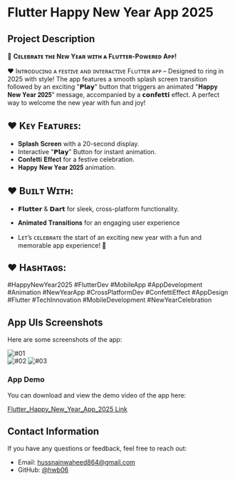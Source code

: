 # Flutter Happy New Year App 2025
 
## **Project Description**
🎉 **Cᴇʟᴇʙʀᴀᴛᴇ ᴛʜᴇ Nᴇᴡ Yᴇᴀʀ ᴡɪᴛʜ ᴀ Fʟᴜᴛᴛᴇʀ-Pᴏᴡᴇʀᴇᴅ Aᴘᴘ!**

♥ Iɴᴛʀᴏᴅᴜᴄɪɴɢ ᴀ ғᴇsᴛɪᴠᴇ ᴀɴᴅ ɪɴᴛᴇʀᴀᴄᴛɪᴠᴇ Fʟᴜᴛᴛᴇʀ ᴀᴘᴘ – Designed to ring in 2025 with style! The app features a smooth splash screen transition followed by an exciting "𝗣𝗹𝗮𝘆" button that triggers an animated "𝐇𝐚𝐩𝐩𝐲 𝐍𝐞𝐰 𝐘𝐞𝐚𝐫 𝟐𝟎𝟐𝟓" message, accompanied by a 𝗰𝗼𝗻𝗳𝗲𝘁𝘁𝗶 effect. A perfect way to welcome the new year with fun and joy!

## ♥ **Kᴇʏ Fᴇᴀᴛᴜʀᴇꜱ**:
- 𝐒𝐩𝐥𝐚𝐬𝐡 𝐒𝐜𝐫𝐞𝐞𝐧 with a 20-second display.
- Interactive "𝗣𝗹𝗮𝘆" Button for instant animation.
- 𝐂𝐨𝐧𝐟𝐞𝐭𝐭𝐢 𝐄𝐟𝐟𝐞𝐜𝐭 for a festive celebration.
- 𝐇𝐚𝐩𝐩𝐲 𝐍𝐞𝐰 𝐘𝐞𝐚𝐫 𝟐𝟎𝟐𝟓 animation.

## ♥ **Bᴜɪʟᴛ Wɪᴛʜ**:
- 𝗙𝗹𝘂𝘁𝘁𝗲𝗿 & 𝗗𝗮𝗿𝘁 for sleek, cross-platform functionality. 
- 𝐀𝐧𝐢𝐦𝐚𝐭𝐞𝐝 𝐓𝐫𝐚𝐧𝐬𝐢𝐭𝐢𝐨𝐧𝐬 for an engaging user experience

- Lᴇᴛ’s ᴄᴇʟᴇʙʀᴀᴛᴇ the start of an exciting new year with a fun and memorable app experience! 🌟

## ♥ **Hᴀsʜᴛᴀɢs**:
#HappyNewYear2025 #FlutterDev #MobileApp #AppDevelopment #Animation #NewYearApp #CrossPlatformDev #ConfettiEffect #AppDesign #Flutter #TechInnovation #MobileDevelopment #NewYearCelebration

## **App UIs Screenshots**
Here are some screenshots of the app:

![#01](https://github.com/hwb06/Happy-New-Year-2025/blob/main/App%20UI_Screens/01.png)  
![#02](https://github.com/hwb06/Happy-New-Year-2025/blob/main/App%20UI_Screens/02.png)
![#03](https://github.com/hwb06/Happy-New-Year-2025/blob/main/App%20UI_Screens/03.png) 

### **App Demo**
You can download and view the demo video of the app here:

[Flutter_Happy_New_Year_App_2025 Link](https://github.com/hwb06/Happy-New-Year-2025/releases/tag/v1.0.0)

## **Contact Information**
If you have any questions or feedback, feel free to reach out:

- Email: hussnainwaheed864@gmail.com
- GitHub: [@hwb06](https://github.com/hwb06)
